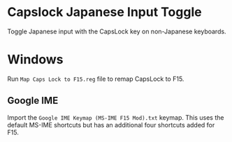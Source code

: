 # Capslock Japanese Input Toggle
Toggle Japanese input with the CapsLock key on non-Japanese keyboards.

# Windows
Run `Map Caps Lock to F15.reg` file to remap CapsLock to F15.

## Google IME
Import the `Google IME Keymap (MS-IME F15 Mod).txt` keymap. This uses the default MS-IME shortcuts but has an additional four shortcuts added for F15.
